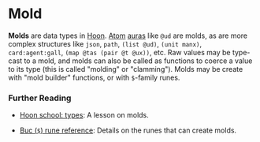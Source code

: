 # Mold

**Molds** are data types in [Hoon](hoon.md). [Atom](atom.md) [auras](aura.md) like `@ud` are molds, as are more complex structures like `json`, `path`, `(list @ud)`, `(unit manx)`, `card:agent:gall`, `(map @tas (pair @t @ux))`, etc. Raw values may be type-cast to a mold, and molds can also be called as functions to coerce a value to its type (this is called "molding" or "clamming"). Molds may be create with "mold builder" functions, or with `$`-family runes.

### Further Reading

- [Hoon school: types](../courses/hoon-school/E-types.md): A lesson on molds.

- [Buc (`$`) rune reference](../language/hoon/reference/rune/buc.md): Details on the runes that can create molds.
